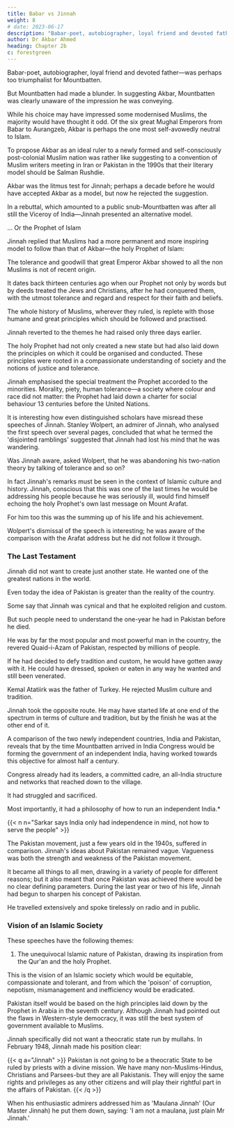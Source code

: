 ```yaml
---
title: Babar vs Jinnah
weight: 8
# date: 2023-06-17
description: "Babar-poet, autobiographer, loyal friend and devoted father—was perhaps too triumphalist for Mountbatten"
author: Dr Akbar Ahmed
heading: Chapter 2b
c: forestgreen
---
```




Babar-poet, autobiographer, loyal friend and devoted father—was perhaps too triumphalist for Mountbatten. 

But  Mountbatten had made a blunder. In suggesting Akbar, Mountbatten was clearly unaware of the impression he was conveying. 

While his choice may have impressed some modernised Muslims, the majority would have thought it odd. Of the six great Mughal Emperors from Babar to Aurangzeb, Akbar is perhaps
the one most self-avowedly neutral to Islam.

To propose Akbar as an ideal ruler to a newly formed and self-consciously post-colonial Muslim nation was rather like suggesting to a convention of Muslim writers meeting in Iran or Pakistan in the 1990s that their literary model should be Salman Rushdie.

Akbar was the litmus test for Jinnah; perhaps a decade before he would have accepted Akbar as a model, but now he rejected the suggestion. 

In a rebuttal, which amounted to a public snub-Mountbatten was after all still the Viceroy of India—Jinnah presented an alternative model.

... Or the Prophet of Islam

Jinnah replied that Muslims had a more permanent and more inspiring model to follow than that of Akbar—the holy Prophet of Islam:

The tolerance and goodwill that great Emperor Akbar showed to all the non Muslims is not of recent origin. 

It dates back thirteen centuries ago when our Prophet not only by words but by deeds treated the Jews and Christians, after he had conquered them, with the utmost tolerance and regard and respect for their faith and beliefs.

The whole history of Muslims, wherever they ruled, is replete with those humane and great principles which should be followed and practised. 


Jinnah reverted to the themes he had raised only three days earlier.

The holy Prophet had not only created a new state but had also laid down the principles on which it could be organised and conducted. These principles were rooted in a compassionate understanding of society and the notions of justice and tolerance.

Jinnah emphasised the special treatment the Prophet accorded to the minorities. Morality, piety, human tolerance—a society where colour and race did not matter: the Prophet
had laid down a charter for social behaviour 13 centuries before the
United Nations.

It is interesting how even distinguished scholars have misread these speeches of Jinnah. Stanley Wolpert, an admirer of Jinnah, who analysed the first speech over several pages, concluded that what he termed the 'disjointed ramblings' suggested that Jinnah had lost his mind that he was wandering. 

Was Jinnah aware, asked Wolpert, that he was abandoning his two-nation
theory by talking of tolerance and so on?

In fact Jinnah's remarks must be seen in the context of Islamic culture and history. Jinnah, conscious that this was one of the last times he would be addressing his people because he was seriously ill, would find himself echoing the holy Prophet's own last message on Mount Arafat.

For him too this was the summing up of his life and his achievement.

Wolpert's dismissal of the speech is interesting; he was aware of the comparison with the Arafat address but he did not follow it through.


### The Last Testament

<!-- Jinnah often ended his speeches with a flourish. He reminded his audience that Pakistan was the largest Muslim nation in the world and the fifth largest in terms of population, that it had a special destiny and could become one of the most important states in the world. -->

Jinnah did not want to create just another state. He wanted one of the greatest nations in the world. 

Even today the idea of Pakistan is greater than the reality of the country. 

<!-- When he made these speeches he was an old man, and he knew he was dying; they were his last words.

What makes a last testament valid is the fact that the speaker is about to die, about to meet his maker. A person's last words are therefore considered authentic; even the law accepts them as evidence. 

We can thus believe in the sincerity of Jinnah's speeches in the last months of his life, which establish that he was moving irrevocably towards his Muslim culture and religion. -->

Some say that Jinnah was cynical and that he exploited religion and custom.

But such people need to understand the one-year he had in Pakistan before he died. 

He was by far the most popular and most powerful man in the country, the revered Quaid-i-Azam of Pakistan, respected by millions of people. 

If he had decided to defy tradition and custom, he would have gotten away with it. He could have dressed, spoken or eaten in any way he wanted and still been venerated.


Kemal Atatiirk was the father of Turkey. He rejected Muslim culture and tradition.

Jinnah took the opposite route. He may have started life at one end of the spectrum in terms of culture and tradition, but by the finish he was at the other end of it.

A comparison of the two newly independent countries, India and
Pakistan, reveals that by the time Mountbatten arrived in India Congress
would be forming the government of an independent India, having worked
towards this objective for almost half a century. 

Congress already had its leaders, a committed cadre, an all-India structure and networks that reached down to the village.

It had struggled and sacrificed. 

Most importantly, it had a philosophy of how to run an independent India.*

{{< n n="Sarkar says India only had independence in mind, not how to serve the people" >}}

The Pakistan movement, just a few years old in the 1940s, suffered in comparison. Jinnah's ideas about Pakistan remained vague. Vagueness was both the strength and weakness of the Pakistan movement. 

It became all things to all men, drawing in a variety of people for different reasons; but it also meant that once Pakistan was achieved there would be no clear defining parameters. During the last year or two of his life, Jinnah had begun to sharpen his concept of Pakistan. 

He travelled extensively and spoke tirelessly on radio and in public.


### Vision of an Islamic Society

These speeches have the following themes:

1. The unequivocal Islamic nature of Pakistan, drawing its inspiration from the
Qur'an and the holy Prophet.

This is the vision of an Islamic society which would be equitable, compassionate and tolerant, and from which the 'poison' of corruption, nepotism, mismanagement and inefficiency would be eradicated. 

Pakistan itself would be based on the high principles laid down by the Prophet in Arabia in the seventh century. Although Jinnah had pointed out the flaws in Western-style democracy, it was still the best system of government available to Muslims.

Jinnah specifically did not want a theocratic state run by mullahs. In February 1948, Jinnah made his position clear:

{{< q a="Jinnah" >}}
Pakistan is not going to be a theocratic State to be ruled by priests with a divine mission. We have many non-Muslims-Hindus, Christians and Parsees-but they are all Pakistanis. They will enjoy the same rights and privileges as any other citizens and will play their rightful part in the affairs of Pakistan.
{{< /q >}}

When his enthusiastic admirers addressed him as 'Maulana Jinnah' (Our Master Jinnah) he put them down, saying: 'I am not a maulana, just plain Mr Jinnah.'

